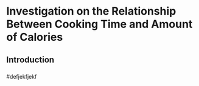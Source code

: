 # Investigation on the Relationship Between Cooking Time and Amount of Calories
## Introduction
### 
#defjekfjekf